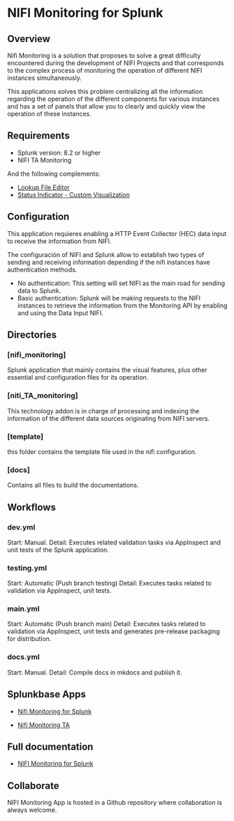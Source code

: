 # NIFI Monitoring for Splunk

## Overview

Nifi Monitoring is a solution that proposes to solve a great difficulty encountered
during the development of NIFI Projects and that corresponds to the complex process of monitoring the operation of different NIFI instances simultaneously.

This applications solves this problem centralizing all the information regarding the operation of the different components for various instances and has a set of panels that allow you to clearly and quickly view the operation of these instances.

## Requirements

- Splunk version: 8.2 or higher
- NIFI TA Monitoring

And the following complements:

- [Lookup File Editor](https://splunkbase.splunk.com/app/1724/)
- [Status Indicator - Custom Visualization](https://splunkbase.splunk.com/app/3119/)

## Configuration

This application requieres enabling a HTTP Event Collector (HEC) data input to receive the information from NIFI.

The configuración of NIFI and Splunk allow to establish two types of sending and receiving information depending if the nifi instances have authentication methods.

- No authentication: This setting will set NIFI as the main road for sending data to Splunk.
- Basic authentication: Splunk will be making requests to the NIFI instances to retrieve the information from the Monitoring API by enabling and using the Data Input NIFI.

## Directories

### [nifi_monitoring]
Splunk application that mainly contains the visual features, plus other essential and configuration files for its operation.

### [niti_TA_monitoring]
This technology addon is in charge of processing and indexing the information of the different data sources originating from NIFI servers.

### [template]
this folder contains the template file used in the nifi configuration.

### [docs]
Contains all files to build the documentations.

## Workflows

### dev.yml
Start: Manual. Detail: Executes related validation tasks via AppInspect and unit tests of the Splunk application.

### testing.yml
Start: Automatic (Push branch testing) Detail: Executes tasks related to validation via AppInspect, unit tests.

### main.yml
Start: Automatic (Push branch main) Detail: Executes tasks related to validation via AppInspect, unit tests and generates pre-release packaging for distribution.

### docs.yml
Start: Manual. Detail: Compile docs in mkdocs and publish it.


## Splunkbase Apps

- [Nifi Monitoring for Splunk](https://splunkbase.splunk.com/app/6125)

- [Nifi Monitoring TA](https://splunkbase.splunk.com/app/6124)


## Full documentation
- [NIFI Monitoring for Splunk](https://kudawdev.github.io/nifi-monitoring-splunk/)

## Collaborate
NIFI Monitoring App is hosted in a Github repository where collaboration is always welcome.